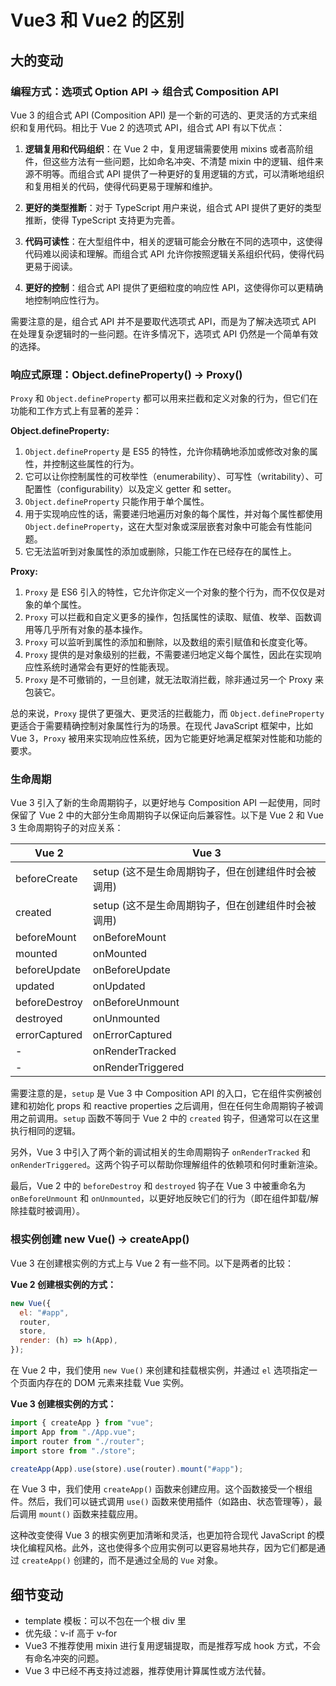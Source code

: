 # Vue3 和 Vue2 的区别

## 大的变动

### 编程方式：选项式 Option API -> 组合式 Composition API

Vue 3 的组合式 API (Composition API) 是一个新的可选的、更灵活的方式来组织和复用代码。相比于 Vue 2 的选项式 API，组合式 API 有以下优点：

1. **逻辑复用和代码组织**：在 Vue 2 中，复用逻辑需要使用 mixins 或者高阶组件，但这些方法有一些问题，比如命名冲突、不清楚 mixin 中的逻辑、组件来源不明等。而组合式 API 提供了一种更好的复用逻辑的方式，可以清晰地组织和复用相关的代码，使得代码更易于理解和维护。

2. **更好的类型推断**：对于 TypeScript 用户来说，组合式 API 提供了更好的类型推断，使得 TypeScript 支持更为完善。

3. **代码可读性**：在大型组件中，相关的逻辑可能会分散在不同的选项中，这使得代码难以阅读和理解。而组合式 API 允许你按照逻辑关系组织代码，使得代码更易于阅读。

4. **更好的控制**：组合式 API 提供了更细粒度的响应性 API，这使得你可以更精确地控制响应性行为。

需要注意的是，组合式 API 并不是要取代选项式 API，而是为了解决选项式 API 在处理复杂逻辑时的一些问题。在许多情况下，选项式 API 仍然是一个简单有效的选择。

### 响应式原理：Object.defineProperty() -> Proxy()

`Proxy` 和 `Object.defineProperty` 都可以用来拦截和定义对象的行为，但它们在功能和工作方式上有显著的差异：

**Object.defineProperty:**

1. `Object.defineProperty` 是 ES5 的特性，允许你精确地添加或修改对象的属性，并控制这些属性的行为。
2. 它可以让你控制属性的可枚举性（enumerability）、可写性（writability）、可配置性（configurability）以及定义 getter 和 setter。
3. `Object.defineProperty` 只能作用于单个属性。
4. 用于实现响应性的话，需要递归地遍历对象的每个属性，并对每个属性都使用 `Object.defineProperty`，这在大型对象或深层嵌套对象中可能会有性能问题。
5. 它无法监听到对象属性的添加或删除，只能工作在已经存在的属性上。

**Proxy:**

1. `Proxy` 是 ES6 引入的特性，它允许你定义一个对象的整个行为，而不仅仅是对象的单个属性。
2. `Proxy` 可以拦截和自定义更多的操作，包括属性的读取、赋值、枚举、函数调用等几乎所有对象的基本操作。
3. `Proxy` 可以监听到属性的添加和删除，以及数组的索引赋值和长度变化等。
4. `Proxy` 提供的是对象级别的拦截，不需要递归地定义每个属性，因此在实现响应性系统时通常会有更好的性能表现。
5. `Proxy` 是不可撤销的，一旦创建，就无法取消拦截，除非通过另一个 Proxy 来包装它。

总的来说，`Proxy` 提供了更强大、更灵活的拦截能力，而 `Object.defineProperty` 更适合于需要精确控制对象属性行为的场景。在现代 JavaScript 框架中，比如 Vue 3，`Proxy` 被用来实现响应性系统，因为它能更好地满足框架对性能和功能的要求。

### 生命周期

Vue 3 引入了新的生命周期钩子，以更好地与 Composition API 一起使用，同时保留了 Vue 2 中的大部分生命周期钩子以保证向后兼容性。以下是 Vue 2 和 Vue 3 生命周期钩子的对应关系：

| Vue 2         | Vue 3                                              |
| ------------- | -------------------------------------------------- |
| beforeCreate  | setup (这不是生命周期钩子，但在创建组件时会被调用) |
| created       | setup (这不是生命周期钩子，但在创建组件时会被调用) |
| beforeMount   | onBeforeMount                                      |
| mounted       | onMounted                                          |
| beforeUpdate  | onBeforeUpdate                                     |
| updated       | onUpdated                                          |
| beforeDestroy | onBeforeUnmount                                    |
| destroyed     | onUnmounted                                        |
| errorCaptured | onErrorCaptured                                    |
| -             | onRenderTracked                                    |
| -             | onRenderTriggered                                  |

需要注意的是，`setup` 是 Vue 3 中 Composition API 的入口，它在组件实例被创建和初始化 props 和 reactive properties 之后调用，但在任何生命周期钩子被调用之前调用。`setup` 函数不等同于 Vue 2 中的 `created` 钩子，但通常可以在这里执行相同的逻辑。

另外，Vue 3 中引入了两个新的调试相关的生命周期钩子 `onRenderTracked` 和 `onRenderTriggered`。这两个钩子可以帮助你理解组件的依赖项和何时重新渲染。

最后，Vue 2 中的 `beforeDestroy` 和 `destroyed` 钩子在 Vue 3 中被重命名为 `onBeforeUnmount` 和 `onUnmounted`，以更好地反映它们的行为（即在组件卸载/解除挂载时被调用）。

### 根实例创建 new Vue() -> createApp()

Vue 3 在创建根实例的方式上与 Vue 2 有一些不同。以下是两者的比较：

**Vue 2 创建根实例的方式：**

```javascript
new Vue({
  el: "#app",
  router,
  store,
  render: (h) => h(App),
});
```

在 Vue 2 中，我们使用 `new Vue()` 来创建和挂载根实例，并通过 `el` 选项指定一个页面内存在的 DOM 元素来挂载 Vue 实例。

**Vue 3 创建根实例的方式：**

```javascript
import { createApp } from "vue";
import App from "./App.vue";
import router from "./router";
import store from "./store";

createApp(App).use(store).use(router).mount("#app");
```

在 Vue 3 中，我们使用 `createApp()` 函数来创建应用。这个函数接受一个根组件。然后，我们可以链式调用 `use()` 函数来使用插件（如路由、状态管理等），最后调用 `mount()` 函数来挂载应用。

这种改变使得 Vue 3 的根实例更加清晰和灵活，也更加符合现代 JavaScript 的模块化编程风格。此外，这也使得多个应用实例可以更容易地共存，因为它们都是通过 `createApp()` 创建的，而不是通过全局的 `Vue` 对象。

## 细节变动

- template 模板：可以不包在一个根 div 里
- 优先级：v-if 高于 v-for
- Vue3 不推荐使用 mixin 进行复用逻辑提取，而是推荐写成 hook 方式，不会有命名冲突的问题。
- Vue 3 中已经不再支持过滤器，推荐使用计算属性或方法代替。
